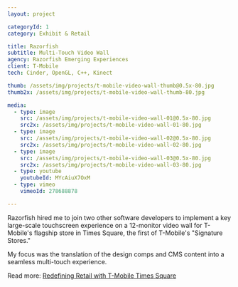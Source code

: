 ```yaml
---
layout: project

categoryId: 1
category: Exhibit & Retail

title: Razorfish
subtitle: Multi-Touch Video Wall
agency: Razorfish Emerging Experiences
client: T-Mobile
tech: Cinder, OpenGL, C++, Kinect

thumb: /assets/img/projects/t-mobile-video-wall-thumb@0.5x-80.jpg
thumb2x: /assets/img/projects/t-mobile-video-wall-thumb-80.jpg

media:
  - type: image
    src: /assets/img/projects/t-mobile-video-wall-01@0.5x-80.jpg
    src2x: /assets/img/projects/t-mobile-video-wall-01-80.jpg
  - type: image
    src: /assets/img/projects/t-mobile-video-wall-02@0.5x-80.jpg
    src2x: /assets/img/projects/t-mobile-video-wall-02-80.jpg
  - type: image
    src: /assets/img/projects/t-mobile-video-wall-03@0.5x-80.jpg
    src2x: /assets/img/projects/t-mobile-video-wall-03-80.jpg
  - type: youtube
    youtubeId: MYcAiuX7OxM
  - type: vimeo
    vimeoId: 278688878

---
```


Razorfish hired me to join two other software developers to implement a key large-scale touchscreen experience on a 12-monitor video wall for T-Mobile's flagship store in Times Square, the first of T-Mobile's "Signature Stores."

My focus was the translation of the design comps and CMS content into a seamless multi-touch experience.

Read more: [Redefining Retail with T-Mobile Times Square](https://www.digitalsignageconnection.com/redefining-retail-t-mobile-times-square#prettyPhoto)
